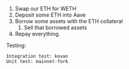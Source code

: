 1. Swap our ETH for WETH
2. Deposit some ETH into Aave
3. Borrow some assets with the ETH collateral
    1. Sell that borrowed assets
4. Repay everything.


Testing:

    Integration test: kovan
    Unit test: mainnet-fork 